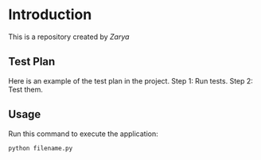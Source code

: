 # Introduction


This is a repository created by *Zarya*

## Test Plan
Here is an example of the test plan in the project.
Step 1: Run tests.
Step 2: Test them.

## Usage


Run this command to execute the application:


`python filename.py`

 

```